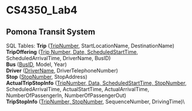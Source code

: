 # CS4350_Lab4
## **Pomona Transit System**
SQL Tables:
**Trip** (<u>TripNumber</u>, StartLocationName, DestinationName)\
**TripOffering** (<u>Trip Number, Date, ScheduledStartTime</u>, ScheduledArrivalTime, DriverName, BusID)\
**Bus** (<u>BusID</u>, Model, Year)\
**Driver** (<u>DriverName</u>, DriverTelephoneNumber)\
**Stop** (<u>StopNumber</u>, StopAddress)\
**ActualTripStopInfo** (<u>TripNumber, Data, ScheduledStartTime, StopNumber</u>, ScheduledArrivalTime, ActualStartTime, ActualArrivalTime, NumberOfPassengerIn, NumberOfPassengerOut)\
**TripStopInfo** (<u>TripNumber, StopNumber</u>, SequenceNumber, DrivingTime)\
 
